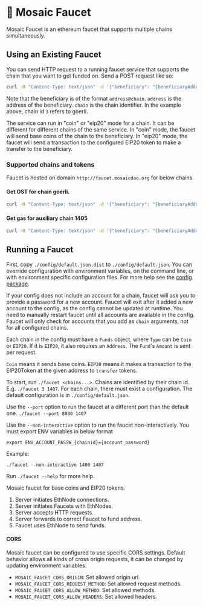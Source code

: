 # 🚰 Mosaic Faucet

Mosaic Faucet is an ethereum faucet that supports multiple chains simultaneously.

## Using an Existing Faucet

You can send HTTP request to a running faucet service that supports the chain that you want to get funded on.
Send a POST request like so:
```bash
curl -H "Content-Type: text/json" -d '{"beneficiary": "{beneficiaryAddress}@5"}' server:port
```

Note that the beneficiary is of the format `address@chain`.
`address` is the address of the beneficiary.
`chain` is the chain identifier.
In the example above, chain id `3` refers to goerli.

The service can run in "coin" or "eip20" mode for a chain.
It can be different for different chains of the same service.
In "coin" mode, the faucet will send base coins of the chain to the beneficiary.
In "eip20" mode, the faucet will send a transaction to the configured EIP20 token to make a transfer to the beneficiary.

### Supported chains and tokens

Faucet is hosted on domain `http://faucet.mosaicdao.org` for below chains.

#### Get OST for chain goerli. 
```bash
curl -H "Content-Type: text/json" -d '{"beneficiary": "{beneficiaryAddress}@5"}' http://faucet.mosaicdao.org
```

#### Get gas for auxiliary chain 1405
```bash
curl -H "Content-Type: text/json" -d '{"beneficiary": "{beneficiaryAddress}@1405"}' http://faucet.mosaicdao.org
```

## Running a Faucet

First, copy `./config/default.json.dist` to `./config/default.json`.
You can override configuration with environment variables, on the command line, or with environment specific configuration files.
For more help see the [config package].

If your config does not include an account for a chain, faucet will ask you to provide a password for a new account.
Faucet will exit after it added a new account to the config, as the config cannot be updated at runtime.
You need to manually restart faucet until all accounts are available in the config.
Faucet will only check for accounts that you add as `chain` arguments, not for all configured chains.

Each chain in the config must have a `Funds` object, where `Type` can be `Coin` or `EIP20`.
If it is `EIP20`, it also requires an `Address`. The `Fund`'s `Amount` is sent per request.

`Coin` means it sends base coins.
`EIP20` means it makes a transaction to the EIP20Token at the given address to `transfer` tokens.

To start, run `./faucet <chains...>`.
Chains are identified by their chain id.
E.g. `./faucet 3 1407`.
For each chain, there must exist a configuration.
The default configuration is in `./config/default.json`.

Use the `--port` option to run the faucet at a different port than the default one.
`./faucet --port 8080 1407`

Use the `--non-interactive` option to run the faucet non-interactively. 
You must export ENV variables in below format
```
export ENV_ACCOUNT_PASSW_{chainid}={account_password}
``` 
Example:
```
./faucet --non-interactive 1406 1407
```

Run `./faucet --help` for more help.

Mosaic faucet for base coins and EIP20 tokens.

1. Server initiates EthNode connections.
2. Server initiates Faucets with EthNodes.
3. Server accepts HTTP requests.
4. Server forwards to correct Faucet to fund address.
5. Faucet uses EthNode to send funds.

#### CORS

Mosaic faucet can be configured to use specific CORS settings. Default behavior allows all kinds of cross origin requests, it can be changed by updating environment variables. 

* `MOSAIC_FAUCET_CORS_ORIGIN`: Set allowed origin url.
* `MOSAIC_FAUCET_CORS_REQUEST_METHOD`: Set allowed request methods.
* `MOSAIC_FAUCET_CORS_ALLOW_METHOD`: Set allowed methods.
* `MOSAIC_FAUCET_CORS_ALLOW_HEADERS`: Set allowed headers. 



[config package]: https://www.npmjs.com/package/config
